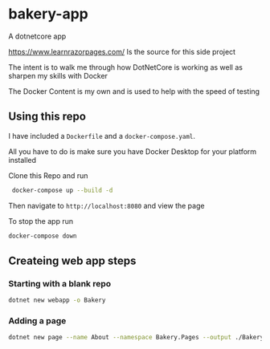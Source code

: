# bakery-app
A dotnetcore app

<https://www.learnrazorpages.com/> Is the source for this side project

The intent is to walk me through how DotNetCore is working as well as sharpen my skills with Docker

The Docker Content is my own and is used to help with the speed of testing

## Using this repo

I have included a `Dockerfile` and a `docker-compose.yaml`.

All you have to do is make sure you have Docker Desktop for your platform installed

Clone this Repo and run 
```bash
 docker-compose up --build -d
 ```
Then navigate to `http://localhost:8080` and view the page

 To stop the app run

 ```bash
 docker-compose down
 ```


## Createing  web app steps

### Starting with a blank repo 

```Bash
dotnet new webapp -o Bakery
```

### Adding a page
```Bash
dotnet new page --name About --namespace Bakery.Pages --output ./Bakery/Pages
```